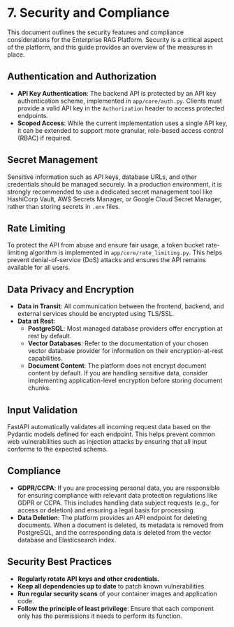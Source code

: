 # 7. Security and Compliance

This document outlines the security features and compliance considerations for the Enterprise RAG Platform. Security is a critical aspect of the platform, and this guide provides an overview of the measures in place.

## Authentication and Authorization

* **API Key Authentication**: The backend API is protected by an API key authentication scheme, implemented in `app/core/auth.py`. Clients must provide a valid API key in the `Authorization` header to access protected endpoints.
* **Scoped Access**: While the current implementation uses a single API key, it can be extended to support more granular, role-based access control (RBAC) if required.

## Secret Management

Sensitive information such as API keys, database URLs, and other credentials should be managed securely. In a production environment, it is strongly recommended to use a dedicated secret management tool like HashiCorp Vault, AWS Secrets Manager, or Google Cloud Secret Manager, rather than storing secrets in `.env` files.

## Rate Limiting

To protect the API from abuse and ensure fair usage, a token bucket rate-limiting algorithm is implemented in `app/core/rate_limiting.py`. This helps prevent denial-of-service (DoS) attacks and ensures the API remains available for all users.

## Data Privacy and Encryption

* **Data in Transit**: All communication between the frontend, backend, and external services should be encrypted using TLS/SSL.
* **Data at Rest**:
  * **PostgreSQL**: Most managed database providers offer encryption at rest by default.
  * **Vector Databases**: Refer to the documentation of your chosen vector database provider for information on their encryption-at-rest capabilities.
  * **Document Content**: The platform does not encrypt document content by default. If you are handling sensitive data, consider implementing application-level encryption before storing document chunks.

## Input Validation

FastAPI automatically validates all incoming request data based on the Pydantic models defined for each endpoint. This helps prevent common web vulnerabilities such as injection attacks by ensuring that all input conforms to the expected schema.

## Compliance

* **GDPR/CCPA**: If you are processing personal data, you are responsible for ensuring compliance with relevant data protection regulations like GDPR or CCPA. This includes handling data subject requests (e.g., for access or deletion) and ensuring a legal basis for processing.
* **Data Deletion**: The platform provides an API endpoint for deleting documents. When a document is deleted, its metadata is removed from PostgreSQL, and the corresponding data is deleted from the vector database and Elasticsearch index.

## Security Best Practices

* **Regularly rotate API keys and other credentials.**
* **Keep all dependencies up to date** to patch known vulnerabilities.
* **Run regular security scans** of your container images and application code.
* **Follow the principle of least privilege**: Ensure that each component only has the permissions it needs to perform its function.
